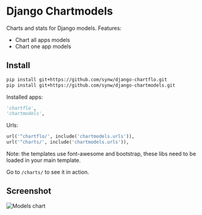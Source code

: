 # Django Chartmodels

Charts and stats for Django models. Features:

- Chart all apps models
- Chart one app models

## Install

  ```bash
pip install git+https://github.com/synw/django-chartflo.git
pip install git+https://github.com/synw/django-chartmodels.git
  ```

Installed apps:


  ```python
'chartflo',
'chartmodels',
  ```
  
Urls:

  ```python
url('^chartflo/', include('chartmodels.urls')),
url('^charts/', include('chartmodels.urls')),
  ```
  
Note: the templates use font-awesome and bootstrap, these libs need to be loaded in your main template.
  
Go to ``/charts/`` to see it in action.

## Screenshot

![Models chart](https://raw.github.com/synw/django-chartmodels/master/docs/img/chartall.png)